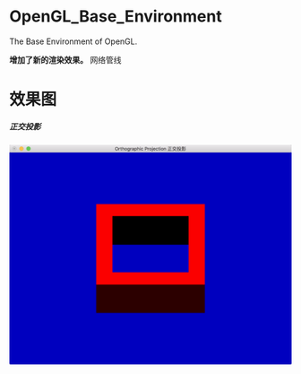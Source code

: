 # OpenGL_Base_Environment
The Base Environment of OpenGL.

**增加了新的渲染效果。**
网络管线

# 效果图
##### 正交投影
![公转自转](https://github.com/HYAdonisCoding/OpenGL_Base_Environment/blob/正交投影/Images/Orthographic%20Projection%20正交投影.png)